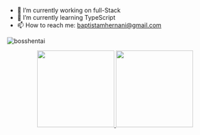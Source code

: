 ### 


- 🔭 I’m currently working on full-Stack
- 🌱 I’m currently learning TypeScript
- 📫 How to reach me: baptistamhernani@gmail.com
<p align="left"> <img src="https://komarev.com/ghpvc/?username=bosshentai&label=Profile%20views&color=0e75b6&style=flat" alt="bosshentai" /> </p>

<div align="center">
  <a href="https://github.com/bosshentai">
  <img height="180em" src="https://github-readme-stats.vercel.app/api?username=bosshentai&show_icons=true&theme=dark&include_all_commits=true&count_private=true"/>
  <img height="180em" src="https://github-readme-stats.vercel.app/api/top-langs/?username=bosshentai&layout=compact&langs_count=10&theme=dark&hide=jupyter%20notebook"/>
</div>
